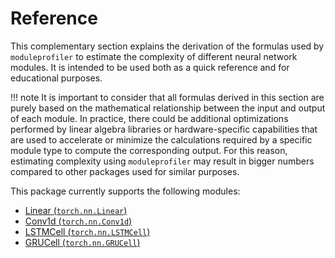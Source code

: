# Reference
This complementary section explains the derivation of the formulas used by `moduleprofiler` to estimate the complexity of different neural network modules. It is intended to be used both as a quick reference and for educational purposes.

!!! note
    It is important to consider that all formulas derived in this section are purely based on the mathematical relationship between the input and output of each module. In practice, there could be additional optimizations performed by linear algebra libraries or hardware-specific capabilities that are used to accelerate or minimize the calculations required by a specific module type to compute the corresponding output. For this reason, estimating complexity using `moduleprofiler` may result in bigger numbers compared to other packages used for similar purposes.

This package currently supports the following modules:

- [Linear (`torch.nn.Linear`)](modules/linear.md)
- [Conv1d (`torch.nn.Conv1d`)](modules/conv1d.md)
- [LSTMCell (`torch.nn.LSTMCell`)](modules/lstmcell.md)
- [GRUCell (`torch.nn.GRUCell`)](modules/grucell.md)
